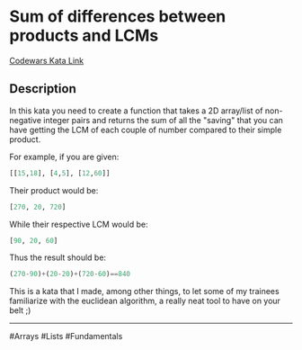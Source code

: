 # Sum of differences between products and LCMs

[Codewars Kata Link](https://www.codewars.com/kata/56e56756404bb1c950000992/python)

## Description

In this kata you need to create a function that takes a 2D array/list of non-negative integer pairs and returns the sum of all the "saving" that you can have getting the LCM of each couple of number compared to their simple product.

For example, if you are given:

```python
[[15,18], [4,5], [12,60]]
```

Their product would be:

```python
[270, 20, 720]
```

While their respective LCM would be:

```python
[90, 20, 60]
```

Thus the result should be:

```python
(270-90)+(20-20)+(720-60)==840
```

This is a kata that I made, among other things, to let some of my trainees familiarize with the euclidean algorithm, a really neat tool to have on your belt ;)

---

#Arrays #Lists #Fundamentals